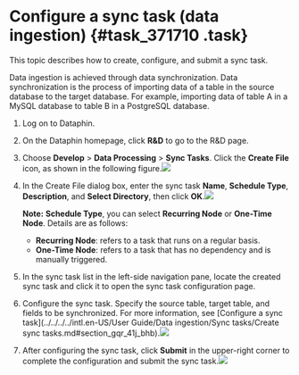 # Configure a sync task \(data ingestion\) {#task_371710 .task}

This topic describes how to create, configure, and submit a sync task.

Data ingestion is achieved through data synchronization. Data synchronization is the process of importing data of a table in the source database to the target database. For example, importing data of table A in a MySQL database to table B in a PostgreSQL database.

1.  Log on to Dataphin.
2.  On the Dataphin homepage, click **R&D** to go to the R&D page.
3.  Choose **Develop** \> **Data Processing** \> **Sync Tasks**. Click the **Create File** icon, as shown in the following figure.![](http://static-aliyun-doc.oss-cn-hangzhou.aliyuncs.com/assets/img/301853/156136876548016_en-US.png)


4.  In the Create File dialog box, enter the sync task **Name**, **Schedule Type**, **Description**, and **Select Directory**, then click **OK**.![](http://static-aliyun-doc.oss-cn-hangzhou.aliyuncs.com/assets/img/301853/156136876648017_en-US.png)

 

    **Note:** **Schedule Type**, you can select **Recurring Node** or **One-Time Node**. Details are as follows:

    -   **Recurring Node**: refers to a task that runs on a regular basis.
    -   **One-Time Node**: refers to a task that has no dependency and is manually triggered.
5.  In the sync task list in the left-side navigation pane, locate the created sync task and click it to open the sync task configuration page.
6.  Configure the sync task. Specify the source table, target table, and fields to be synchronized. For more information, see [Configure a sync task](../../../../intl.en-US/User Guide/Data ingestion/Sync tasks/Create sync tasks.md#section_gqr_41j_bhb).![](http://static-aliyun-doc.oss-cn-hangzhou.aliyuncs.com/assets/img/301853/156136876648018_en-US.png)


7.  After configuring the sync task, click **Submit** in the upper-right corner to complete the configuration and submit the sync task.![](http://static-aliyun-doc.oss-cn-hangzhou.aliyuncs.com/assets/img/301853/156136876648019_en-US.png)



